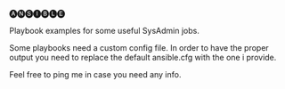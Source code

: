 🅐🅝🅢🅘🅑🅛🅔
                           
Playbook examples for some useful SysAdmin jobs. 

Some playbooks need a custom config file. 
In order to have the proper output you need to replace the default ansible.cfg with the one i provide.

Feel free to ping me in case you need any info.
